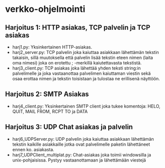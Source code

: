 # verkko-ohjelmointi

## Harjoitus 1: HTTP asiakas, TCP palvelin ja TCP asiakas 

- harj1.py: Yksinkertainen HTTP-asiakas.
- harj2_server.py: TCP palvelin joka kaiuttaa asiakkaan lähettämän tekstin takaisin, sillä muutoksella että palvelin lisää tekstin eteen nimen (laita oma nimesi) joka on erotettu ; -merkillä kaiutettavasta tekstistä.
- harj3_client.py: TCP asiakas joka lähettää yhden teksti string:in palvelimelle ja joka vastaanottaa palvelimen kaiuttaman viestin sekä osaa erottaa nimen ja tekstin toisistaan ja tulostaa ne erillisenä näyttöön.

## Harjoitus 2: SMTP Asiakas

- harj4_client.py: Yksinkertainen SMTP client joka tukee komentoja: HELO, QUIT, MAIL FROM, RCPT TO ja DATA

## Harjoitus 3: UDP Chat asiakas ja palvelin

- harj6_UDPServer.py: UDP palvelin joka kaiuttaa asiakkaan lähettämän tekstin kaikille asiakkaille jotka ovat palvelimelle paketin lähettäneet ennen ko. asiakasta.
- harj7_UDPClient_multiplat.py: Chat-asiakas joka toimii windowsilla ja unix-pohjaisissa. Pystyy vastaanottamaan ja lähettämään viestejä